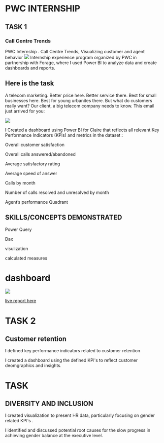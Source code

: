 # PWC INTERNSHIP

## TASK 1
### Call Centre Trends

 PWC  Internship . Call Centre Trends, Visualizing customer and agent behavior
 ![](https://github.com/bellaTHEanalyst/call-centre-Analysis.-/blob/main/pwc%20icon.png)
  Internship experience program organized by PWC in partnership with Forage, where I used Power BI to analyze data and create dashboards and reports.
 

## Here is the  task
A telecom marketing. Better price here. Better service there. Best for small businesses here. Best for young urbanites there. But what do customers really want? Our client, a big telecom company needs to know. This email just arrived for you:

![](https://github.com/bellaTHEanalyst/call-centre-Analysis.-/blob/main/pwc%20task%202%20mail.jpg)


 I Created a dashboard using Power BI for Claire that reflects all relevant Key Performance Indicators (KPIs) and metrics in the dataset :

 Overall customer satisfaction

 Overall calls answered/abandoned

 Average satisfactory rating

 Average speed of answer

 Calls by month

 Number of calls resolved and unresolved by month


 Agent’s performance Quadrant


## SKILLS/CONCEPTS DEMONSTRATED

Power Query

Dax

visulization

calculated measures

# dashboard

![](https://github.com/bellaTHEanalyst/call-centre-Analysis.-/blob/main/pwc%20dashboard%20task%202.jpg)
 

[live report here](https://app.powerbi.com/view?r=eyJrIjoiOGM5MGNmMDMtOTEzMS00MGFmLWEyYzMtMmIxOTIwNTFjZTdiIiwidCI6ImI5NGE1YmE0LTUwZTQtNGQ5YS04OWU1LTRlMDAzMzY2MDUwZiIsImMiOjF9&embedImagePlaceholder=true)

# TASK 2

## Customer retention

I defined key performance indicators related to customer retention

I created a dashboard using the defined KPI's to reflect customer deomgraphics and insights.




# TASK 

## DIVERSITY AND INCLUSION

I created visualization to present HR data, particularly focusing on gender related KPI's .

I identified and discussed potential root causes for the slow progress in achieving gender balance at the executive level.


